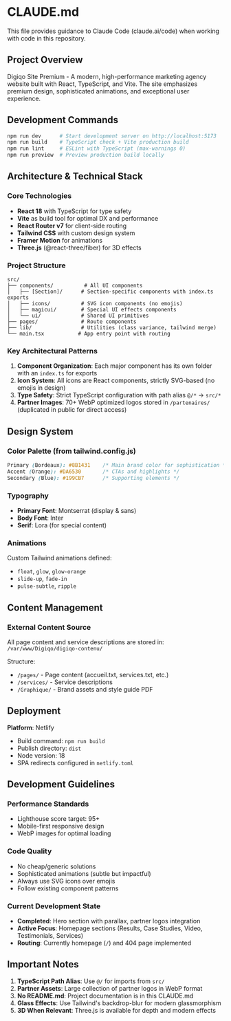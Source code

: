 # CLAUDE.md

This file provides guidance to Claude Code (claude.ai/code) when working with code in this repository.

## Project Overview

Digiqo Site Premium - A modern, high-performance marketing agency website built with React, TypeScript, and Vite. The site emphasizes premium design, sophisticated animations, and exceptional user experience.

## Development Commands

```bash
npm run dev      # Start development server on http://localhost:5173
npm run build    # TypeScript check + Vite production build
npm run lint     # ESLint with TypeScript (max-warnings 0)
npm run preview  # Preview production build locally
```

## Architecture & Technical Stack

### Core Technologies
- **React 18** with TypeScript for type safety
- **Vite** as build tool for optimal DX and performance
- **React Router v7** for client-side routing
- **Tailwind CSS** with custom design system
- **Framer Motion** for animations
- **Three.js** (@react-three/fiber) for 3D effects

### Project Structure
```
src/
├── components/          # All UI components
│   ├── [Section]/      # Section-specific components with index.ts exports
│   ├── icons/          # SVG icon components (no emojis)
│   ├── magicui/        # Special UI effects components
│   └── ui/             # Shared UI primitives
├── pages/              # Route components
├── lib/                # Utilities (class variance, tailwind merge)
└── main.tsx           # App entry point with routing
```

### Key Architectural Patterns

1. **Component Organization**: Each major component has its own folder with an `index.ts` for exports
2. **Icon System**: All icons are React components, strictly SVG-based (no emojis in design)
3. **Type Safety**: Strict TypeScript configuration with path alias `@/*` → `src/*`
4. **Partner Images**: 70+ WebP optimized logos stored in `/partenaires/` (duplicated in public for direct access)

## Design System

### Color Palette (from tailwind.config.js)
```css
Primary (Bordeaux): #8B1431    /* Main brand color for sophistication */
Accent (Orange): #DA6530       /* CTAs and highlights */
Secondary (Blue): #199CB7      /* Supporting elements */
```

### Typography
- **Primary Font**: Montserrat (display & sans)
- **Body Font**: Inter
- **Serif**: Lora (for special content)

### Animations
Custom Tailwind animations defined:
- `float`, `glow`, `glow-orange`
- `slide-up`, `fade-in`
- `pulse-subtle`, `ripple`

## Content Management

### External Content Source
All page content and service descriptions are stored in:
`/var/www/Digiqo/digiqo-contenu/`

Structure:
- `/pages/` - Page content (accueil.txt, services.txt, etc.)
- `/services/` - Service descriptions
- `/Graphique/` - Brand assets and style guide PDF

## Deployment

**Platform**: Netlify
- Build command: `npm run build`
- Publish directory: `dist`
- Node version: 18
- SPA redirects configured in `netlify.toml`

## Development Guidelines

### Performance Standards
- Lighthouse score target: 95+
- Mobile-first responsive design
- WebP images for optimal loading

### Code Quality
- No cheap/generic solutions
- Sophisticated animations (subtle but impactful)
- Always use SVG icons over emojis
- Follow existing component patterns

### Current Development State
- **Completed**: Hero section with parallax, partner logos integration
- **Active Focus**: Homepage sections (Results, Case Studies, Video, Testimonials, Services)
- **Routing**: Currently homepage (`/`) and 404 page implemented

## Important Notes

1. **TypeScript Path Alias**: Use `@/` for imports from `src/`
2. **Partner Assets**: Large collection of partner logos in WebP format
3. **No README.md**: Project documentation is in this CLAUDE.md
4. **Glass Effects**: Use Tailwind's backdrop-blur for modern glassmorphism
5. **3D When Relevant**: Three.js is available for depth and modern effects